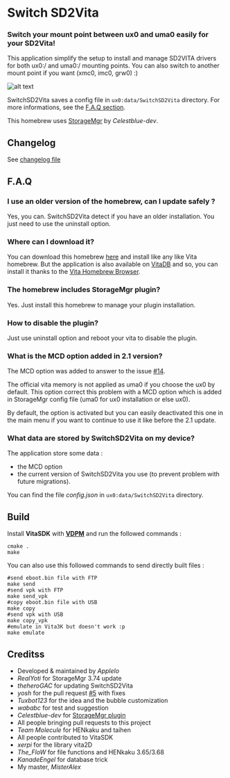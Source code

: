 # Switch SD2Vita

### Switch your mount point between ux0 and uma0 easily for your SD2Vita!

This application simplify the setup to install and manage SD2VITA drivers for both ux0:/ and uma0:/ mounting points.
You can also switch to another mount point if you want (xmc0, imc0, grw0) :)

![alt text](https://pbs.twimg.com/media/DoRtr6UXgAEY8S8.jpg "Screenshot")

SwitchSD2Vita saves a config file in `ux0:data/SwitchSD2Vita` directory. For more informations, see the [F.A.Q section](#faq).

This homebrew uses [StorageMgr](https://github.com/CelesteBlue-dev/PSVita-StorageMgr) by _Celestblue-dev_.

## Changelog

See [changelog file](https://github.com/Applelo/SwitchSD2Vita/blob/master/CHANGELOG.md)

## F.A.Q

### I use an older version of the homebrew, can I update safely ?

Yes, you can. SwitchSD2Vita detect if you have an older installation. You just need to use the uninstall option.

### Where can I download it?

You can download this homebrew [here](https://github.com/Applelo/SwitchSD2Vita/releases) and install like any like Vita homebrew.
But the application is also available on [VitaDB](https://vitadb.rinnegatamante.it/#/info/294) and so, you can install it thanks to the [Vita Homebrew Browser](https://github.com/devnoname120/vhbb).

### The homebrew includes StorageMgr plugin?

Yes. Just install this homebrew to manage your plugin installation.

### How to disable the plugin?

Just use uninstall option and reboot your vita to disable the plugin.

### What is the MCD option added in 2.1 version?

The MCD option was added to answer to the issue [#14](https://github.com/Applelo/SwitchSD2Vita/issues/14).

The official vita memory is not applied as uma0 if you choose the ux0 by default. This option correct this problem with a MCD option which is added in StorageMgr config file (uma0 for ux0 installation or else ux0).

By default, the option is activated but you can easily deactivated this one in the main menu if you want to continue to use it like before the 2.1 update.

### What data are stored by SwitchSD2Vita on my device?

The application store some data :

- the MCD option
- the current version of SwitchSD2Vita you use (to prevent problem with future migrations).

You can find the file _config.json_ in `ux0:data/SwitchSD2Vita` directory.

## Build

Install **VitaSDK** with [**VDPM**](https://github.com/vitasdk/vdpm) and run the followed commands :

```shell
cmake .
make
```

You can also use this followed commands to send directly built files :

```shell
#send eboot.bin file with FTP
make send
#send vpk with FTP
make send_vpk
#copy eboot.bin file with USB
make copy
#send vpk with USB
make copy_vpk
#emulate in Vita3K but doesn't work :p
make emulate
```

## Creditss

- Developed & maintained by _Applelo_
- _RealYoti_ for StorageMgr 3.74 update
- _theheroGAC_ for updating SwitchSD2Vita
- _yosh_ for the pull request [#5](https://github.com/Applelo/SwitchSD2Vita/pull/5) with fixes
- _Tuxbot123_ for the idea and the bubble customization
- _wababc_ for test and suggestion
- _Celestblue-dev_ for [StorageMgr plugin](https://github.com/CelesteBlue-dev/PSVita-StorageMgr)
- All people bringing pull requests to this project
- _Team Molecule_ for HENkaku and taihen
- All people contributed to VitaSDK
- _xerpi_ for the library vita2D
- _The_FloW_ for file functions and HENkaku 3.65/3.68
- _KanadeEngel_ for database trick
- My master, _MisterAlex_
